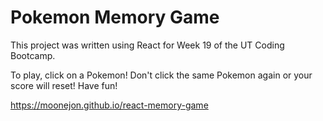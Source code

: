 # Pokemon Memory Game

This project was written using React for Week 19 of the UT Coding Bootcamp.

To play, click on a Pokemon! Don't click the same Pokemon again or your score will reset! Have fun!

https://moonejon.github.io/react-memory-game